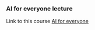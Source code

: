 ### AI for everyone lecture

Link to this course [AI for everyone](https://www.coursera.org/learn/ai-for-everyone)
